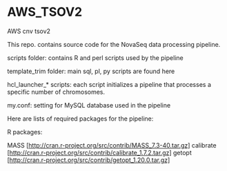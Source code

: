 # AWS_TSOV2
AWS cnv tsov2

This repo. contains source code for the NovaSeq data processing pipeline. 

scripts folder: contains R and perl scripts used by the pipeline

template_trim folder: main sql, pl, py scripts are found here

hcl_launcher_* scripts: each script initializes a pipeline that processes a specific number of chromosomes. 

my.conf: setting for MySQL database used in the pipeline

Here are lists of required packages for the pipeline:

R packages:

MASS [http://cran.r-project.org/src/contrib/MASS_7.3-40.tar.gz]
calibrate [http://cran.r-project.org/src/contrib/calibrate_1.7.2.tar.gz]
getopt [http://cran.r-project.org/src/contrib/getopt_1.20.0.tar.gz]
